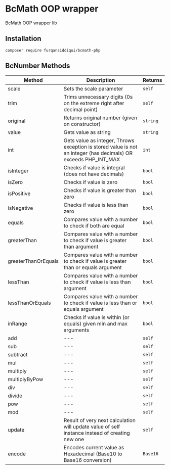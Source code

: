 # BcMath OOP wrapper

BcMath OOP wrapper lib

## Installation

`composer require furqansiddiqui/bcmath-php`

## BcNumber Methods

Method | Description | Returns
--- | --- | ---
scale | Sets the scale parameter | `self`
trim | Trims unnecessary digits (0s on the extreme right after decimal point) | `self`
original | Returns original number (given on constructor) | `string`
value | Gets value as string | `string`
int | Gets value as integer, Throws exception is stored value is not an integer (has decimals) OR exceeds PHP_INT_MAX | `int`
isInteger | Checks if value is integral (does not have decimals) | `bool`
isZero | Checks if value is zero | `bool`
isPositive| Checks if value is greater than zero | `bool`
isNegative| Checks if value is less than zero | `bool`
equals | Compares value with a number to check if both are equal | `bool`
greaterThan | Compares value with a number to check if value is greater than argument | `bool`
greaterThanOrEquals | Compares value with a number to check if value is greater than or equals argument | `bool`
lessThan | Compares value with a number to check if value is less than argument | `bool`
lessThanOrEquals | Compares value with a number to check if value is less than or equals argument | `bool`
inRange |  Checks if value is within (or equals) given min and max arguments | `bool`
add | *---* | `self`
sub | *---* | `self`
subtract | *---* | `self`
mul | *---* | `self`
multiply | *---* | `self`
multiplyByPow | *---* | `self`
div | *---* | `self`
divide | *---* | `self`
pow | *---* | `self`
mod | *---* | `self`
update | Result of  very next calculation will update value of self instance instead of creating new one  | `self`
encode | Encodes current value as Hexadecimal (Base10 to Base16 conversion) | `Base16`